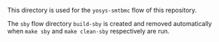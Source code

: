 This directory is used for the `yosys-smtbmc` flow of this repository.

The `sby` flow directory `build-sby` is created and removed automatically when
`make sby` and `make clean-sby` respectively are run.
